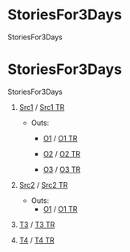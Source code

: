 # StoriesFor3Days
StoriesFor3Days
# StoriesFor3Days
StoriesFor3Days
1. [Src1](https://github.com/firatsarlar/StoriesFor3Days/blob/main/SRC_T1.md) /
[Src1 TR](https://translate.google.com/translate?hl=tr&sl=en&u=https://github.com/firatsarlar/StoriesFor3Days/blob/main/SRC_T1.md)
   - Outs:
     - [O1](https://github.com/firatsarlar/StoriesFor3Days/blob/main/T1_A3.md) / 
[O1  TR ](https://translate.google.com/translate?hl=tr&sl=en&u=https://github.com/firatsarlar/StoriesFor3Days/blob/main/T1_A3.md)

     - [O2](https://github.com/firatsarlar/StoriesFor3Days/blob/main/T1_A4.md) /
       [O2  TR ](https://translate.google.com/translate?hl=tr&sl=en&u=https://github.com/firatsarlar/StoriesFor3Days/blob/main/T1_A4.md)

     - [O3](https://github.com/firatsarlar/StoriesFor3Days/blob/main/T1_A5.md) /
       [O3  TR ](https://translate.google.com/translate?hl=tr&sl=en&u=https://github.com/firatsarlar/StoriesFor3Days/blob/main/T1_A5.md)


2. [Src2](https://github.com/firatsarlar/StoriesFor3Days/blob/main/T2_SRC.md) /
   [Src2 TR](https://translate.google.com/translate?hl=tr&sl=en&u=https://github.com/firatsarlar/StoriesFor3Days/blob/main/T2_SRC.md)
    - Outs:
        - [O1](https://github.com/firatsarlar/StoriesFor3Days/blob/main/T2_A1.md) /
          [O1  TR ](https://translate.google.com/translate?hl=tr&sl=en&u=https://github.com/firatsarlar/StoriesFor3Days/blob/main/T2_A1.md)

3. [T3](https://github.com/firatsarlar/StoriesFor3Days/blob/main/rw.md) /
[T3 TR](https://translate.google.com/translate?hl=tr&sl=en&u=https://github.com/firatsarlar/StoriesFor3Days/blob/main/rw.md) 

4. [T4](https://github.com/firatsarlar/StoriesFor3Days/blob/main/rw2.md) /
      [T4 TR](https://translate.google.com/translate?hl=tr&sl=en&u=https://github.com/firatsarlar/StoriesFor3Days/blob/main/rw2.md)
